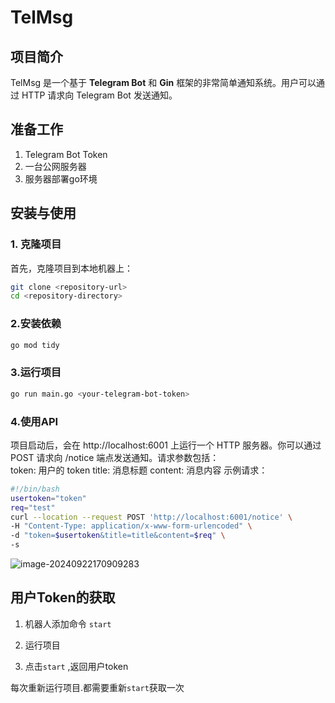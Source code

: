 # TelMsg

## 项目简介
TelMsg 是一个基于 **Telegram Bot** 和 **Gin** 框架的非常简单通知系统。用户可以通过 HTTP 请求向 Telegram Bot 发送通知。

## 准备工作

1. Telegram Bot Token
2. 一台公网服务器
3. 服务器部署go环境

## 安装与使用

### 1. 克隆项目
首先，克隆项目到本地机器上：
```sh
git clone <repository-url>
cd <repository-directory>
```

### 2.安装依赖

```sh
go mod tidy
```

### 3.运行项目

```sh
go run main.go <your-telegram-bot-token>
```

### 4.使用API

项目启动后，会在 http://localhost:6001 上运行一个 HTTP 服务器。你可以通过 POST 请求向 /notice 端点发送通知。请求参数包括：  
token: 用户的 token
title: 消息标题
content: 消息内容
示例请求：

```sh
#!/bin/bash
usertoken="token"
req="test"
curl --location --request POST 'http://localhost:6001/notice' \
-H "Content-Type: application/x-www-form-urlencoded" \
-d "token=$usertoken&title=title&content=$req" \
-s
```

![image-20240922170909283](https://img.xlasm.com/i/2024/09/22/66efdeb63395d.png)

## 用户Token的获取

1. 机器人添加命令 `start`

2. 运行项目
3. 点击`start` ,返回用户token

每次重新运行项目.都需要重新`start`获取一次